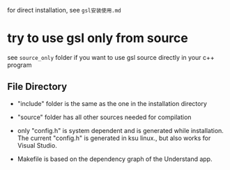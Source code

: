 for direct installation, see `gsl安装使用.md`

# try to use gsl only from source
see `source_only` folder if you want to use gsl source directly in your c++ program

## File Directory
* "include" folder is the same as the one in the installation directory
* "source" folder has all other sources needed for compilation

* only "config.h" is system dependent and is generated while installation. The current "config.h" is generated in ksu linux., but also works for Visual Studio.
* Makefile is based on the dependency graph of the Understand app.
